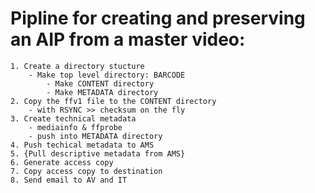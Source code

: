 # Pipline for creating and preserving an AIP from a master video:
	1. Create a directory stucture		
		- Make top level directory: BARCODE
			- Make CONTENT directory
			- Make METADATA directory
	2. Copy the ffv1 file to the CONTENT directory		
		- with RSYNC >> checksum on the fly
	3. Create technical metadata
		- mediainfo & ffprobe
		- push into METADATA directory
	4. Push techical metadata to AMS
	5. {Pull descriptive metadata from AMS}
	6. Generate access copy
	7. Copy access copy to destination
	8. Send email to AV and IT
